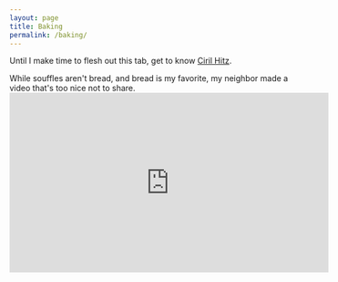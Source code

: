 ```yaml
---
layout: page
title: Baking
permalink: /baking/
---
```


Until I make time to flesh out this tab, get to know [Ciril Hitz][].

[Ciril Hitz]: http://breadhitz.com/books.html

While souffles aren't bread, and bread is my favorite, my neighbor made a video that's too nice not to share. <iframe width="560" height="315" src="https://www.youtube.com/embed/0WA_DJJSUfM" frameborder="0" allowfullscreen></iframe>
